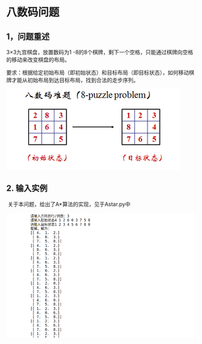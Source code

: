 # 八数码问题

## 1，问题重述 
3×3九宫棋盘，放置数码为1 -8的8个棋牌，剩下一个空格，只能通过棋牌向空格的移动来改变棋盘的布局。

要求：根据给定初始布局（即初始状态）和目标布局（即目标状态），如何移动棋牌才能从初始布局到达目标布局，找到合法的走步序列。

![图片](https://github.com/ingra14m/AI_summary/blob/main/%E5%85%AB%E6%95%B0%E7%A0%81%E9%97%AE%E9%A2%98/README.assets/psb.png?raw=true)

## 2. 输入实例

​		关于本问题，给出了A\*算法的实现，见于Astar.py中

![Screenshot from 2020-11-13 20-55-45](https://github.com/ingra14m/AI_summary/blob/main/%E5%85%AB%E6%95%B0%E7%A0%81%E9%97%AE%E9%A2%98/README.assets/Screenshot%20from%202020-11-13%2020-55-45.png?raw=true)